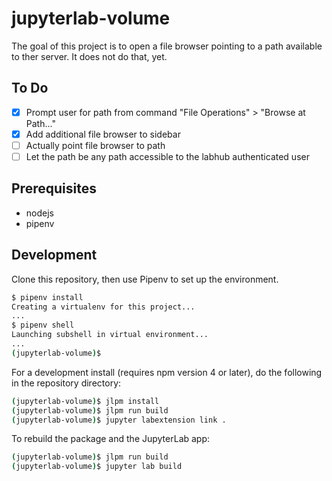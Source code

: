 # jupyterlab-volume

The goal of this project is to open a file browser pointing to a path available to ther server. It does not do that, yet.

## To Do

- [x] Prompt user for path from command "File Operations" > "Browse at Path..."
- [x] Add additional file browser to sidebar
- [ ] Actually point file browser to path
- [ ] Let the path be any path accessible to the labhub authenticated user

## Prerequisites

- nodejs
- pipenv

## Development

Clone this repository, then use Pipenv to set up the environment.

```bash
$ pipenv install
Creating a virtualenv for this project...
...
$ pipenv shell
Launching subshell in virtual environment...
...
(jupyterlab-volume)$
```

For a development install (requires npm version 4 or later), do the following in the repository directory:

```bash
(jupyterlab-volume)$ jlpm install
(jupyterlab-volume)$ jlpm run build
(jupyterlab-volume)$ jupyter labextension link .
```

To rebuild the package and the JupyterLab app:

```bash
(jupyterlab-volume)$ jlpm run build
(jupyterlab-volume)$ jupyter lab build
```

